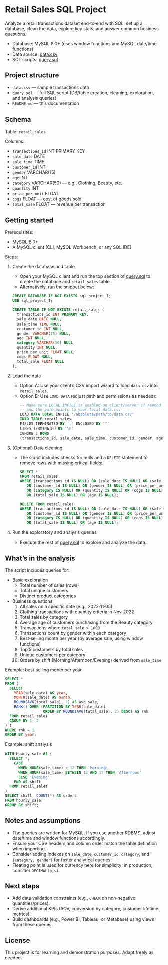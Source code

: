 # Retail Sales SQL Project

Analyze a retail transactions dataset end‑to‑end with SQL: set up a database, clean the data, explore key stats, and answer common business questions.

- Database: MySQL 8.0+ (uses window functions and MySQL date/time functions)
- Data source: [data.csv](https://github.com/tanishqkumar700/sql_p1_retail_sales/blob/main/data.csv)
- SQL scripts: [query.sql](https://github.com/tanishqkumar700/sql_p1_retail_sales/blob/main/query.sql)

## Project structure

- `data.csv` — sample transactions data
- `query.sql` — full SQL script (DB/table creation, cleaning, exploration, and analysis queries)
- `README.md` — this documentation

## Schema

Table: `retail_sales`

Columns:
- `transactions_id` INT PRIMARY KEY
- `sale_date` DATE
- `sale_time` TIME
- `customer_id` INT
- `gender` VARCHAR(15)
- `age` INT
- `category` VARCHAR(50)           — e.g., Clothing, Beauty, etc.
- `quantity` INT
- `price_per_unit` FLOAT
- `cogs` FLOAT                     — cost of goods sold
- `total_sale` FLOAT               — revenue per transaction

## Getting started

Prerequisites:
- MySQL 8.0+
- A MySQL client (CLI, MySQL Workbench, or any SQL IDE)

Steps:
1) Create the database and table
   - Open your MySQL client and run the top section of [query.sql](https://github.com/tanishqkumar700/sql_p1_retail_sales/blob/main/query.sql) to create the database and `retail_sales` table.
   - Alternatively, run the snippet below:

   ```sql
   CREATE DATABASE IF NOT EXISTS sql_project_1;
   USE sql_project_1;

   CREATE TABLE IF NOT EXISTS retail_sales (
     transactions_id INT PRIMARY KEY,
     sale_date DATE NULL,
     sale_time TIME NULL,
     customer_id INT NULL,
     gender VARCHAR(15) NULL,
     age INT NULL,
     category VARCHAR(50) NULL,
     quantity INT NULL,
     price_per_unit FLOAT NULL,
     cogs FLOAT NULL,
     total_sale FLOAT NULL
   );
   ```

2) Load the data
   - Option A: Use your client’s CSV import wizard to load `data.csv` into `retail_sales`.
   - Option B: Use `LOAD DATA` (adjust path and permissions as needed):
     ```sql
     -- Make sure LOCAL INFILE is enabled on client/server if needed
     -- and the path points to your local data.csv
     LOAD DATA LOCAL INFILE '/absolute/path/to/data.csv'
     INTO TABLE retail_sales
     FIELDS TERMINATED BY ',' ENCLOSED BY '"'
     LINES TERMINATED BY '\n'
     IGNORE 1 ROWS
     (transactions_id, sale_date, sale_time, customer_id, gender, age, category, quantity, price_per_unit, cogs, total_sale);
     ```

3) (Optional) Data cleaning
   - The script includes checks for nulls and a `DELETE` statement to remove rows with missing critical fields:
     ```sql
     SELECT *
     FROM retail_sales
     WHERE (transactions_id IS NULL) OR (sale_date IS NULL) OR (sale_time IS NULL)
        OR (customer_id IS NULL) OR (gender IS NULL) OR (price_per_unit IS NULL)
        OR (category IS NULL) OR (quantity IS NULL) OR (cogs IS NULL)
        OR (total_sale IS NULL) OR (age IS NULL);

     DELETE FROM retail_sales
     WHERE (transactions_id IS NULL) OR (sale_date IS NULL) OR (sale_time IS NULL)
        OR (customer_id IS NULL) OR (gender IS NULL) OR (price_per_unit IS NULL)
        OR (category IS NULL) OR (quantity IS NULL) OR (cogs IS NULL)
        OR (total_sale IS NULL) OR (age IS NULL);
     ```

4) Run the exploratory and analysis queries
   - Execute the rest of [query.sql](https://github.com/tanishqkumar700/sql_p1_retail_sales/blob/main/query.sql) to explore and analyze the data.

## What’s in the analysis

The script includes queries for:
- Basic exploration
  - Total number of sales (rows)
  - Total unique customers
  - Distinct product categories
- Business questions
  1. All sales on a specific date (e.g., 2022‑11‑05)
  2. Clothing transactions with quantity criteria in Nov‑2022
  3. Total sales by category
  4. Average age of customers purchasing from the Beauty category
  5. Transactions where `total_sale > 1000`
  6. Transactions count by gender within each category
  7. Best‑selling month per year (by average sale, using window functions)
  8. Top 5 customers by total sales
  9. Unique customers per category
  10. Orders by shift (Morning/Afternoon/Evening) derived from `sale_time`

Example: best‑selling month per year
```sql
SELECT *
FROM (
  SELECT
    YEAR(sale_date) AS year,
    MONTH(sale_date) AS month,
    ROUND(AVG(total_sale), 2) AS avg_sale,
    RANK() OVER (PARTITION BY YEAR(sale_date)
                 ORDER BY ROUND(AVG(total_sale), 2) DESC) AS rnk
  FROM retail_sales
  GROUP BY 1, 2
) t
WHERE rnk = 1
ORDER BY year;
```

Example: shift analysis
```sql
WITH hourly_sale AS (
  SELECT *,
    CASE
      WHEN HOUR(sale_time) < 12 THEN 'Morning'
      WHEN HOUR(sale_time) BETWEEN 12 AND 17 THEN 'Afternoon'
      ELSE 'Evening'
    END AS shift
  FROM retail_sales
)
SELECT shift, COUNT(*) AS orders
FROM hourly_sale
GROUP BY shift;
```

## Notes and assumptions

- The queries are written for MySQL. If you use another RDBMS, adjust date/time and window functions accordingly.
- Ensure your CSV headers and column order match the table definition when importing.
- Consider adding indexes on `sale_date`, `customer_id`, `category`, and `(category, gender)` for faster analytical queries.
- Floating point is used for currency here for simplicity; in production, consider `DECIMAL(p,s)`.

## Next steps

- Add data validation constraints (e.g., `CHECK` on non‑negative quantities/prices).
- Derive additional KPIs (AOV, conversion by category, customer lifetime metrics).
- Build dashboards (e.g., Power BI, Tableau, or Metabase) using views from these queries.

## License

This project is for learning and demonstration purposes. Adapt freely as needed.
